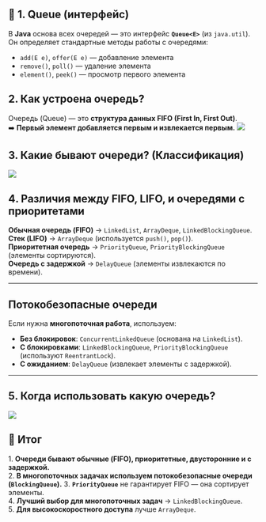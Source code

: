 ## **📌 1. Queue (интерфейс)**

В **Java** основа всех очередей — это интерфейс **`Queue<E>`** (из `java.util`).  
Он определяет стандартные методы работы с очередями:

- `add(E e)`, `offer(E e)` — добавление элемента
- `remove()`, `poll()` — удаление элемента
- `element()`, `peek()` — просмотр первого элемента
## **2. Как устроена очередь?**

Очередь (Queue) — это **структура данных FIFO (First In, First Out)**.  
➡️ **Первый элемент добавляется первым и извлекается первым.**
![](Pasted%20image%2020250205084943.png)
## **3. Какие бывают очереди? (Классификация)**
![](Pasted%20image%2020250205085107.png)
## **4️. Различия между FIFO, LIFO, и очередями с приоритетами**

 **Обычная очередь (FIFO)** → `LinkedList`, `ArrayDeque`, `LinkedBlockingQueue`.  
 **Стек (LIFO)** → `ArrayDeque` (используется `push()`, `pop()`).  
 **Приоритетная очередь** → `PriorityQueue`, `PriorityBlockingQueue` (элементы сортируются).  
 **Очередь с задержкой** → `DelayQueue` (элементы извлекаются по времени).

---

## **Потокобезопасные очереди**

Если нужна **многопоточная работа**, используем:

- **Без блокировок**: `ConcurrentLinkedQueue` (основана на `LinkedList`).
- **С блокировками**: `LinkedBlockingQueue`, `PriorityBlockingQueue` (используют `ReentrantLock`).
- **С ожиданием**: `DelayQueue` (извлекает элементы с задержкой).

---

## **5️. Когда использовать какую очередь?**
![](Pasted%20image%2020250205085245.png)
## **📌 Итог**

1️. **Очереди бывают обычные (FIFO), приоритетные, двусторонние и с задержкой.**  
2️. **В многопоточных задачах используем потокобезопасные очереди (`BlockingQueue`).**
3️. **`PriorityQueue`** не гарантирует FIFO — она сортирует элементы.  
4️. **Лучший выбор для многопоточных задач** → `LinkedBlockingQueue`.  
5️. **Для высокоскоростного доступа** лучше `ArrayDeque`.